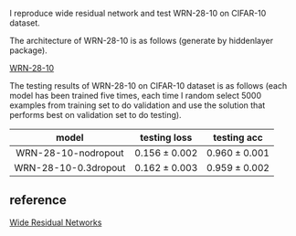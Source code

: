 I reproduce wide residual network and test WRN-28-10 on CIFAR-10 dataset.

The architecture of WRN-28-10 is as follows (generate by hiddenlayer package).

[WRN-28-10](figures/WRN-28-10.png)

The testing results of WRN-28-10 on CIFAR-10 dataset is as follows (each model has been trained five times, each time I random select 5000 examples from training set to do validation and use the solution that performs best on validation set to do testing).

|model|testing loss|testing acc|
|:----:|:----:|:----:|
|WRN-28-10-nodropout|$0.156\pm0.002$|$0.960\pm0.001$|
|WRN-28-10-0.3dropout|$0.162\pm0.003$|$0.959\pm0.002$|

## reference
[Wide Residual Networks](https://arxiv.org/pdf/1605.07146v1.pdf)